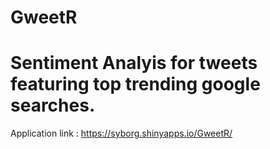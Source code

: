 # GweetR

# Sentiment Analyis for tweets featuring top trending google searches.

Application link : https://syborg.shinyapps.io/GweetR/

